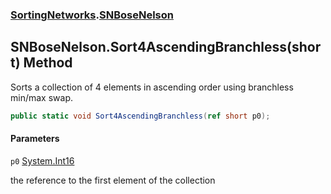 ### [SortingNetworks](SortingNetworks.md 'SortingNetworks').[SNBoseNelson](SortingNetworks.SNBoseNelson.md 'SortingNetworks.SNBoseNelson')

## SNBoseNelson.Sort4AscendingBranchless(short) Method

Sorts a collection of 4 elements in ascending order using branchless min/max swap.

```csharp
public static void Sort4AscendingBranchless(ref short p0);
```
#### Parameters

<a name='SortingNetworks.SNBoseNelson.Sort4AscendingBranchless(short).p0'></a>

`p0` [System.Int16](https://docs.microsoft.com/en-us/dotnet/api/System.Int16 'System.Int16')

the reference to the first element of the collection